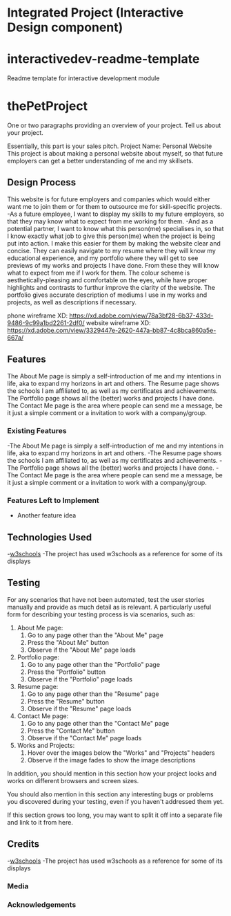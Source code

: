 # Integrated Project (Interactive Design component)
# interactivedev-readme-template
Readme template for interactive development module
# thePetProject

One or two paragraphs providing an overview of your project. Tell us about your project.

Essentially, this part is your sales pitch.
Project Name: Personal Website
This project is about making a personal website about myself, so that future employers can get a better understanding of me and my skillsets. 

## Design Process

This website is for future employers and companies which would either want me to join them or for them to outsource me for skill-specific projects.
-As a future employee, I want to display my skills to my future employers, so that they may know what to expect from me working for them.
-And as a potential partner, I want to know what this person(me) specialises in, so that I know exactly what job to give this person(me) when the project is being put into action.
I make this easier for them by making the website clear and concise. They can easily navigate to my resume where they will know my educational experience, and my portfolio where they will get to see previews of my works and projects I have done. From these they will know what to expect from me if I work for them. The colour scheme is aesthetically-pleasing and comfortable on the eyes, while have proper highlights and contrasts to furthur improve the clarity of the website.
The portfolio gives accurate description of mediums I use in my works and projects, as well as descriptions if necessary.

phone wireframe XD: https://xd.adobe.com/view/78a3bf28-6b37-433d-9486-9c99a1bd2261-2df0/
website wireframe XD: https://xd.adobe.com/view/3329447e-2620-447a-bb87-4c8bca860a5e-667a/
## Features

The About Me page is simply a self-introduction of me and my intentions in life, aka to expand my horizons in art and others.
The Resume page shows the schools I am affiliated to, as well as my certificates and achievements.
The Portfolio page shows all the (better) works and projects I have done.
The Contact Me page is the area where people can send me a message, be it just a simple comment or a invitation to work with a company/group.


### Existing Features
-The About Me page is simply a self-introduction of me and my intentions in life, aka to expand my horizons in art and others.
-The Resume page shows the schools I am affiliated to, as well as my certificates and achievements.
-The Portfolio page shows all the (better) works and projects I have done.
-The Contact Me page is the area where people can send me a message, be it just a simple comment or a invitation to work with a company/group.

### Features Left to Implement
- Another feature idea

## Technologies Used
-[w3schools](https://www.w3schools.com/)
    -The project has used w3schools as a reference for some of its displays

## Testing

For any scenarios that have not been automated, test the user stories manually and provide as much detail as is relevant. A particularly useful form for describing your testing process is via scenarios, such as:

1. About Me page:
    1. Go to any page other than the "About Me" page
    2. Press the "About Me" button
    3. Observe if the "About Me" page loads
2. Portfolio page:
    1. Go to any page other than the "Portfolio" page
    2. Press the "Portfolio" button
    3. Observe if the "Portfolio" page loads
3. Resume page:
    1. Go to any page other than the "Resume" page
    2. Press the "Resume" button
    3. Observe if the "Resume" page loads
4. Contact Me page:
    1. Go to any page other than the "Contact Me" page
    2. Press the "Contact Me" button
    3. Observe if the "Contact Me" page loads
5. Works and Projects:
    1. Hover over the images below the "Works" and "Projects" headers
    2. Observe if the image fades to show the image descriptions

In addition, you should mention in this section how your project looks and works on different browsers and screen sizes.

You should also mention in this section any interesting bugs or problems you discovered during your testing, even if you haven't addressed them yet.

If this section grows too long, you may want to split it off into a separate file and link to it from here.

## Credits
-[w3schools](https://www.w3schools.com/)
    -The project has used w3schools as a reference for some of its displays
### Media

### Acknowledgements
